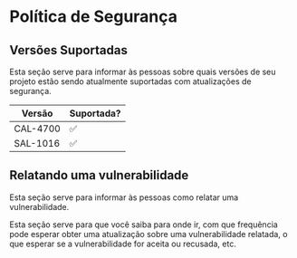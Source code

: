 # Política de Segurança

## Versões Suportadas

Esta seção serve para informar às pessoas sobre quais versões de seu projeto
estão sendo atualmente suportadas com atualizações de segurança.

| Versão  | Suportada?          |
| ------- | ------------------ |
| CAL-4700    | :white_check_mark: |
| SAL-1016    | :white_check_mark: |


## Relatando uma vulnerabilidade

Esta seção serve para informar às pessoas como relatar uma vulnerabilidade.

Esta seção serve para que você saiba para onde ir, 
com que frequência pode esperar obter uma atualização sobre uma vulnerabilidade relatada,
o que esperar se a vulnerabilidade for aceita ou recusada, etc.
